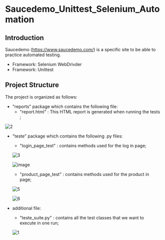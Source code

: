 # Saucedemo_Unittest_Selenium_Automation

## Introduction
Saucedemo (https://www.saucedemo.com/) is a specific site to be able to practice automated testing.
- Framework: Selenium WebDrivder
- Framework: Unittest

## Project Structure
The project is organized as follows:

- "reports" package which contains the following file:
  - "report.html" : This HTML report is generated when running the tests ;
    
 ![2](https://github.com/IoanaFlore/SwagLabs_Unittest_Selenium_Automation/assets/111995212/b5b09917-3cee-42bd-8060-7b6017dcbca7)

 - "teste" package which contains the following .py files:
   - "login_page_test" : contains methods used for the log in page;
     
    ![3](https://github.com/IoanaFlore/SwagLabs_Unittest_Selenium_Automation/assets/111995212/aa07de47-86fb-4a37-96c3-929046e1d52a)

    ![image](https://github.com/IoanaFlore/SwagLabs_Unittest_Selenium_Automation/assets/111995212/2670f2fb-2b56-424f-bf66-7a93eff97686)

   - "product_page_test" : contains methods used for the product in page;

    ![5](https://github.com/IoanaFlore/SwagLabs_Unittest_Selenium_Automation/assets/111995212/f3f39e06-5ae1-46c4-af55-52dee9d7a94a)

    ![6](https://github.com/IoanaFlore/SwagLabs_Unittest_Selenium_Automation/assets/111995212/da2309ed-c508-40e5-9189-7ba21b765c38)


- additional file:
    - "teste_suite.py" : contains all the test classes that we want to execute in one run;
      
  ![1](https://github.com/IoanaFlore/SwagLabs_Unittest_Selenium_Automation/assets/111995212/59959441-5d5f-492d-abe2-41477aa60c75)


     
